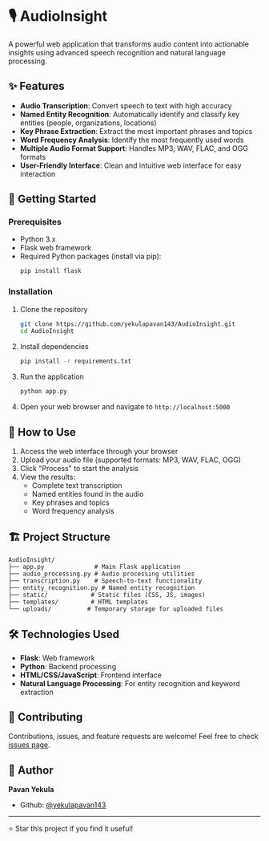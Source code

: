 # 🎙️ AudioInsight

A powerful web application that transforms audio content into actionable insights using advanced speech recognition and natural language processing.

## ✨ Features

- **Audio Transcription**: Convert speech to text with high accuracy
- **Named Entity Recognition**: Automatically identify and classify key entities (people, organizations, locations)
- **Key Phrase Extraction**: Extract the most important phrases and topics
- **Word Frequency Analysis**: Identify the most frequently used words
- **Multiple Audio Format Support**: Handles MP3, WAV, FLAC, and OGG formats
- **User-Friendly Interface**: Clean and intuitive web interface for easy interaction

## 🚀 Getting Started

### Prerequisites

- Python 3.x
- Flask web framework
- Required Python packages (install via pip):
  ```bash
  pip install flask
  ```

### Installation

1. Clone the repository
   ```bash
   git clone https://github.com/yekulapavan143/AudioInsight.git
   cd AudioInsight
   ```

2. Install dependencies
   ```bash
   pip install -r requirements.txt
   ```

3. Run the application
   ```bash
   python app.py
   ```

4. Open your web browser and navigate to `http://localhost:5000`

## 🎯 How to Use

1. Access the web interface through your browser
2. Upload your audio file (supported formats: MP3, WAV, FLAC, OGG)
3. Click "Process" to start the analysis
4. View the results:
   - Complete text transcription
   - Named entities found in the audio
   - Key phrases and topics
   - Word frequency analysis

## 🏗️ Project Structure

```
AudioInsight/
├── app.py              # Main Flask application
├── audio_processing.py # Audio processing utilities
├── transcription.py    # Speech-to-text functionality
├── entity_recognition.py # Named entity recognition
├── static/            # Static files (CSS, JS, images)
├── templates/         # HTML templates
└── uploads/          # Temporary storage for uploaded files
```

## 🛠️ Technologies Used

- **Flask**: Web framework
- **Python**: Backend processing
- **HTML/CSS/JavaScript**: Frontend interface
- **Natural Language Processing**: For entity recognition and keyword extraction

## 🤝 Contributing

Contributions, issues, and feature requests are welcome! Feel free to check [issues page](https://github.com/yekulapavan143/AudioInsight/issues).

## 👤 Author

**Pavan Yekula**

* Github: [@yekulapavan143](https://github.com/yekulapavan143)

---
⭐️ Star this project if you find it useful!
